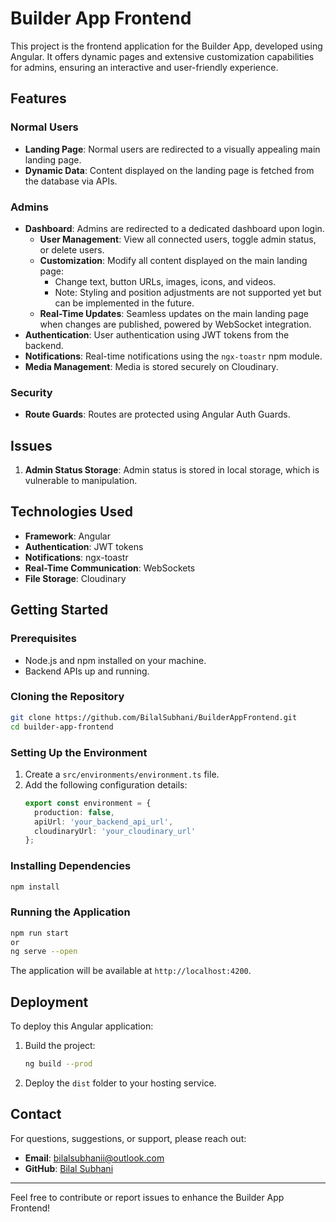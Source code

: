 # Builder App Frontend

This project is the frontend application for the Builder App, developed using Angular. It offers dynamic pages and extensive customization capabilities for admins, ensuring an interactive and user-friendly experience.

## Features

### Normal Users
- **Landing Page**: Normal users are redirected to a visually appealing main landing page.
- **Dynamic Data**: Content displayed on the landing page is fetched from the database via APIs.

### Admins
- **Dashboard**: Admins are redirected to a dedicated dashboard upon login.
  - **User Management**: View all connected users, toggle admin status, or delete users.
  - **Customization**: Modify all content displayed on the main landing page:
    - Change text, button URLs, images, icons, and videos.
    - Note: Styling and position adjustments are not supported yet but can be implemented in the future.
  - **Real-Time Updates**: Seamless updates on the main landing page when changes are published, powered by WebSocket integration.
- **Authentication**: User authentication using JWT tokens from the backend.
- **Notifications**: Real-time notifications using the `ngx-toastr` npm module.
- **Media Management**: Media is stored securely on Cloudinary.

### Security
- **Route Guards**: Routes are protected using Angular Auth Guards.

## Issues
1. **Admin Status Storage**: Admin status is stored in local storage, which is vulnerable to manipulation.

## Technologies Used
- **Framework**: Angular
- **Authentication**: JWT tokens
- **Notifications**: ngx-toastr
- **Real-Time Communication**: WebSockets
- **File Storage**: Cloudinary

## Getting Started

### Prerequisites
- Node.js and npm installed on your machine.
- Backend APIs up and running.

### Cloning the Repository
```bash
git clone https://github.com/BilalSubhani/BuilderAppFrontend.git
cd builder-app-frontend
```

### Setting Up the Environment
1. Create a `src/environments/environment.ts` file.
2. Add the following configuration details:
    ```typescript
    export const environment = {
      production: false,
      apiUrl: 'your_backend_api_url',
      cloudinaryUrl: 'your_cloudinary_url'
    };
    ```

### Installing Dependencies
```bash
npm install
```

### Running the Application
```bash
npm run start 
or
ng serve --open
```
The application will be available at `http://localhost:4200`.

## Deployment
To deploy this Angular application:
1. Build the project:
    ```bash
    ng build --prod
    ```
2. Deploy the `dist` folder to your hosting service.

## Contact
For questions, suggestions, or support, please reach out:
- **Email**: bilalsubhanii@outlook.com
- **GitHub**: [Bilal Subhani](https://github.com/BilalSubhani)

---

Feel free to contribute or report issues to enhance the Builder App Frontend!
